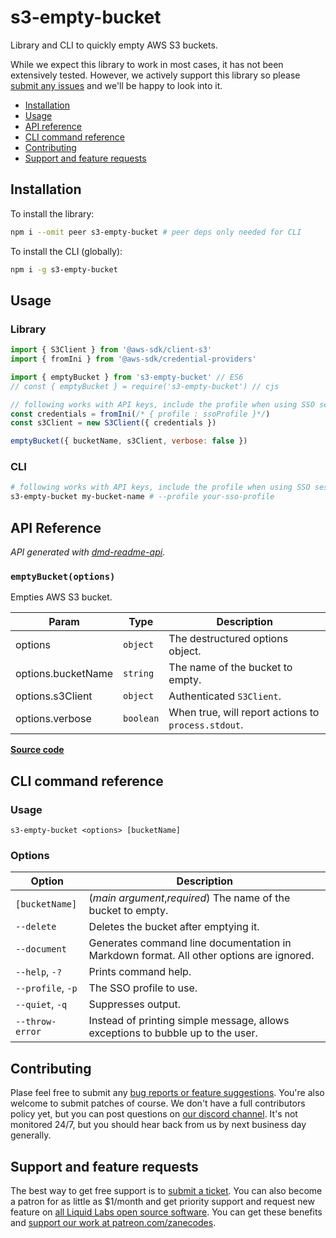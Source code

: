 # s3-empty-bucket

Library and CLI to quickly empty AWS S3 buckets.

While we expect this library to work in most cases, it has not been extensively tested. However, we actively support this library so please [submit any issues](https://github.com/liquid-labs/s3-empty-bucket/issues) and we'll be happy to look into it.

- [Installation](#installation)
- [Usage](#usage)
- [API reference](#api-reference)
- [CLI command reference](#cli-command-reference)
- [Contributing](#contributing)
- [Support and feature requests](#support-and-feature-requests)

## Installation

To install the library:
```bash
npm i --omit peer s3-empty-bucket # peer deps only needed for CLI
```

To install the CLI (globally):
```bash
npm i -g s3-empty-bucket
```

## Usage

### Library

```javascript
import { S3Client } from '@aws-sdk/client-s3'
import { fromIni } from '@aws-sdk/credential-providers'

import { emptyBucket } from 's3-empty-bucket' // ES6
// const { emptyBucket } = require('s3-empty-bucket') // cjs

// following works with API keys, include the profile when using SSO sessions
const credentials = fromIni(/* { profile : ssoProfile }*/)
const s3Client = new S3Client({ credentials })

emptyBucket({ bucketName, s3Client, verbose: false })
```

### CLI

```bash
# following works with API keys, include the profile when using SSO sessions
s3-empty-bucket my-bucket-name # --profile your-sso-profile
```
##  API Reference
_API generated with [dmd-readme-api](https://www.npmjs.com/package/dmd-readme-api)._

<a id="emptyBucket"></a>
### `emptyBucket(options)`

Empties AWS S3 bucket.


| Param | Type | Description |
| --- | --- | --- |
| options | `object` | The destructured options object. |
| options.bucketName | `string` | The name of the bucket to empty. |
| options.s3Client | `object` | Authenticated `S3Client`. |
| options.verbose | `boolean` | When true, will report actions to `process.stdout`. |


[**Source code**](./src/lib/s3-empty-bucket.mjs#L10)

## CLI command reference

### Usage

`s3-empty-bucket <options> [bucketName]`

### Options

|Option|Description|
|------|------|
|`[bucketName]`|(_main argument_,_required_) The name of the bucket to empty.|
|`--delete`|Deletes the bucket after emptying it.|
|`--document`|Generates command line documentation in Markdown format. All other options are ignored.|
|`--help`, `-?`|Prints command help.|
|`--profile`, `-p`|The SSO profile to use.|
|`--quiet`, `-q`|Suppresses output.|
|`--throw-error`|Instead of printing simple message, allows exceptions to bubble up to the user.|



## Contributing

Plase feel free to submit any [bug reports or feature suggestions](https://github.com/liquid-labs/s3-empty-bucket/issues). You're also welcome to submit patches of course. We don't have a full contributors policy yet, but you can post questions on [our discord channel](https://discord.gg/QWAav6fZ5C). It's not monitored 24/7, but you should hear back from us by next business day generally.

## Support and feature requests

The best way to get free support is to [submit a ticket](https://github.com/liquid-labs/s3-empty-bucket/issues). You can also become a patron for as little as $1/month and get priority support and request new feature on [all Liquid Labs open source software](https://github.com/liquid-labs). You can get these benefits and [support our work at patreon.com/zanecodes](https://www.patreon.com/zanecodes).
